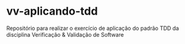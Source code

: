 # vv-aplicando-tdd
Repositório para realizar o exercício de aplicação do padrão TDD da disciplina Verificação &amp; Validação de Software 
